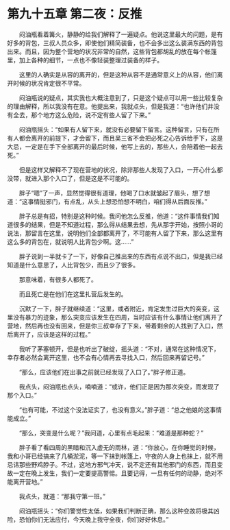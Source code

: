 # 第九十五章 第二夜：反推


　　闷油瓶看着篝火，静静的给我们解释了一遍疑点。他说这里最大的问题，是有好多的背包，三叔人员众多，即使他们精简装备，也不会多出这么装满东西的背包出来。而且，因为整个营地的状况非常的自然，这些背包都胡乱的放在每个帐篷里，加上各种的细节，一点也不像轻装整理过装备的样子。

　　这里的人确实是从容的离开的，但是这种从容不是通常意义上的从容，他们离开时候的状况肯定很不平常。

　　闷油瓶说的疑点，其实我也大概注意到了，只是这个疑点可以用一些比较复杂的理由解释，所以我没有在意。他提出来，我就点头，但是我道：“也许他们并没有全去，那个地方这么危险，说不定有些人留了下来。”

　　闷油瓶摇头：“如果有人留下来，就没有必要留下留言。这种留言，只有在所有人都会离开的前提下，才会留下，而且吴三省不会把必死之心告诉给手下，这是大忌，一定是在手下全部离开的最后时候，他写上去的，那些人，会陪着他一起去死。”

　　但是这样又解释不了现在营地的状况，除非那些人发现了入口，一开心什么都没带，就进入那个入口了，但是这是不可能的。

　　胖子“嗯”了一声，显然觉得很有道理，他喝了口水就皱起了眉头，想了想道：“这事情挺邪门，有点乱，从头上想恐怕想不明白，咱们得从后面反推。”

　　胖子总是有招，特别是这种时候。我问他怎么反推，他道：“这件事情我们知道很多的结果，但是不知道过程，那么得从结果去想，先从那字开始，按照小哥的说法，那留言在这里，说明他们全部都离开了，不可能有人留了下来，那么这里有这么多的背包在，就说明人比背包少啊。这……”

　　胖子说到一半就卡了一下，好像自己推出来的东西有点说不出口，但是我已经知道是什么意思了，人比背包少，而且少了很多。

　　那意味着，有很多人都死了。

　　而且死亡是在他们在这里扎营后发生的。

　　沉默了一下，胖子就继续道：“这里，或者附近，肯定发生过巨大的突变，这里没有暴力的迹象，那么突变应该发生在四周，当时应该有什么事情让他们离开了营地，然后再也没有回来，但是你三叔幸存了下来，带着剩余的人找到了入口，然后离开了，应该是这样的过程。”

　　我听了茅塞顿开，但是也听出了破绽，摇头道：“不对，通常在这种情况下，幸存者必然会离开这里，也不会有心情再去寻找入口，然后回来再留记号。”

　　“那么，应该他们在出事之前就已经发现了入口了。”胖子修正道。

　　我点头，闷油瓶也点头，喃喃道：“或许，他们正是因为那次突变，而发现了那个入口。”

　　“也有可能，不过这个没法证实了，也没有意义。”胖子道：“总之他娘的这事情能成立。”

　　“那么，突变是什么呢？”我问道，心里有点毛起来：“难道是那种蛇？”

　　胖子看了看四周的黑暗和沉入虚无的雨林，道：“你放心，在你睡觉的时候，我和小哥已经搞来了几桶淤泥，等一下抹到帐篷上，守夜的人身上也抹上，就不用忌讳那些野鸡脖子。不过，这地方邪气冲天，说不定还有其他邪门的东西，而且变故一定在晚上发生，我们一定要提高警惕。且要记得，一旦有任何的动静，绝对不能离开营地。”

　　我点头，就道：“那我守第一班。”

　　闷油瓶摇头：“你们警觉性太低，如果我们判断正确，那么这种变故将极其凶险，恐怕你们无法应付，今天晚上我守全夜，你们好好休息。”

